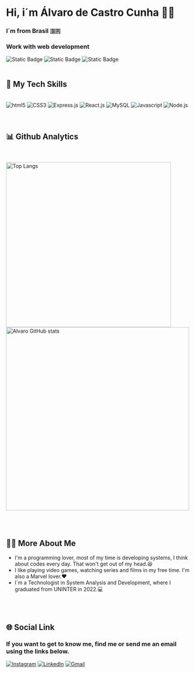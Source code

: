 # Hi, i´m Álvaro de Castro Cunha 👋🏻
### I´m from Brasil 🇧🇷
### Work with web development

![Static Badge](https://img.shields.io/badge/Dev-Front--End-yellow)
![Static Badge](https://img.shields.io/badge/Dev-Back--End-blue)
![Static Badge](https://img.shields.io/badge/Dev-Database-green)
</br>
</br>

## 🚀 My Tech Skills

<div style="display: inline_block"></br>
    <img align="center" alt="html5" src="https://img.shields.io/badge/HTML5-E34F26?style=for-the-badge&logo=html5&logoColor=white"/>
    <img align="center" alt="CSS3" src="https://img.shields.io/badge/CSS3-1572B6?style=for-the-badge&logo=css3&logoColor=white"/>
    <img align="center" alt="Express.js" src="https://img.shields.io/badge/Express.js-404D59?style=for-the-badge"/>
    <img align="center" alt="React.js" src="https://img.shields.io/badge/React-20232A?style=for-the-badge&logo=react&logoColor=61DAFB"/>
    <img align="center" alt="MySQL" src="https://img.shields.io/badge/MySQL-00000F?style=for-the-badge&logo=mysql&logoColor=white"/> 
    <img align="center" alt="Javascript" src="https://img.shields.io/badge/JavaScript-F7DF1E?style=for-the-badge&logo=javascript&logoColor=black"/> 
    <img align="center" alt="Node.js" src="https://img.shields.io/badge/Node.js-43853D?style=for-the-badge&logo=node.js&logoColor=white"/> 
</div>
</br>
</br>

## 📊 Github Analytics
</br>
<p >
<img width="450em" src="https://github-readme-stats.vercel.app/api/top-langs/?username=AlvaroCastroC&layout=compact&theme=cobalt2" alt="Top Langs" />
<img width="500em" src="https://github-readme-stats.vercel.app/api?username=AlvaroCastroC&show_icons=true&theme=cobalt2" alt="Alvaro GitHub stats"/>
</p>
</br>
</br>

## 🙋‍♂️ More About Me

- I'm a programming lover, most of my time is developing systems, I think about codes every day. That won't get out of my head.😆
- I like playing video games, watching series and films in my free time. I'm also a Marvel lover.❤️
- I´m a Technologist in System Analysis and Development, where I graduated from UNINTER in 2022.💻
</br>
</br>

## 🌐 Social Link

### If you want to get to know me, find me or send me an email using the links below.

[![Instagram](https://img.shields.io/badge/Instagram-E4405F?style=for-the-badge&logo=instagram&logoColor=white)](https://www.instagram.com/alvaro_cstro/ )
[![LinkedIn](https://img.shields.io/badge/LinkedIn-0077B5?style=for-the-badge&logo=linkedin&logoColor=white)](https://www.linkedin.com/in/alvarocastroc)
[![Gmail](https://img.shields.io/badge/Gmail-D14836?style=for-the-badge&logo=gmail&logoColor=white&)](https://mailto:alvarocastrocunha14@gmail.com)

